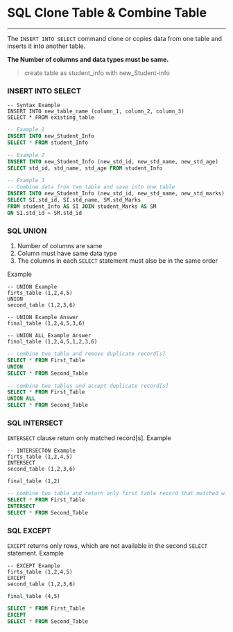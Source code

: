 # SQL Clone Table & Combine Table
___

The `INSERT INTO SELECT` command clone or copies data from one table and inserts it into another table.

**The Number of columns and data types must be same.**

> create table as student_info with new_Student-info

### INSERT INTO SELECT
```
-- Syntax Example
INSERT INTO new_table_name (column_1, column_2, column_3)
SELECT * FROM existing_table
```
```SQL
-- Example 1
INSERT INTO new_Student_Info
SELECT * FROM student_Info

-- Example 2
INSERT INTO new_Student_Info (new_std_id, new_std_name, new_std_age)
SELECT std_id, std_name, std_age FROM student_Info

-- Example 3
-- Combine data from two table and save into one table
INSERT INTO new_Student_Info (new_std_id, new_std_name, new_std_marks)
SELECT SI.std_id, SI.std_name, SM.std_Marks
FROM student_Info AS SI JOIN student_Marks AS SM
ON SI.std_id = SM.std_id
```

### SQL UNION
1. Number of columns are same
2. Column must have same data type
3. The columns in each `SELECT` statement must also be in the same order

Example
```
-- UNION Example
firts_table (1,2,4,5)
UNION
second_table (1,2,3,6)

-- UNION Example Answer
final_table (1,2,4,5,3,6)

-- UNION ALL Example Answer
final_table (1,2,4,5,1,2,3,6)
```

```SQL
-- combine two table and remove duplicate record[s]
SELECT * FROM First_Table
UNION
SELECT * FROM Second_Table

-- combine two tables and accept duplicate record[s]
SELECT * FROM First_Table
UNION ALL
SELECT * FROM Second_Table
```

### SQL INTERSECT
`INTERSECT` clause return only matched record[s].
Example
```
-- INTERSECTON Example
firts_table (1,2,4,5)
INTERSECT
second_table (1,2,3,6)

final_table (1,2)
```
```SQL
-- combine two table and return only first table record that matched with second table
SELECT * FROM First_Table
INTERSECT
SELECT * FROM Second_Table
```

### SQL EXCEPT
`EXCEPT` returns only rows, which are not available in the second `SELECT` statement.
Example
```
-- EXCEPT Example
firts_table (1,2,4,5)
EXCEPT
second_table (1,2,3,6)

final_table (4,5)
```
```SQL
SELECT * FROM First_Table
EXCEPT
SELECT * FROM Second_Table
```
